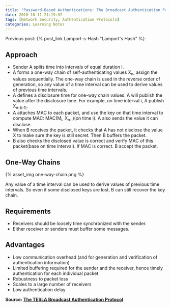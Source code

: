 ```yaml
---
title: "Password-Based Authentications: The Broadcast Authentication Protocol"
date: 2018-10-11 21:19:57
tags: [Network Security, Authentication Protocols]
categories: Learning Notes
---
```


Previous post: {% post_link Lamport-s-Hash "Lamport's Hash" %}.

## Approach

- Sender A splits time into intervals of equal duration I.
- A forms a one-way chain of self-authenticating values X<sub>n</sub>, assign the values sequentially. The one-way chain is used in the reverse order of generation, so any value of a time interval can be used to derive values of previous time intervals.
- A defines a disclosure time for one-way chain values. A will publish the value after the disclosure time. For example, on time interval i, A publish X<sub>n-(i-1)</sub>.
- A attaches MAC to each packet, and use the key on that time interval to compute MAC: MAC(M<sub>i</sub>, X<sub>n-i</sub>)(on time i). A also sends the value it can disclose.
- When B receives the packet, it checks that A has not disclose the value X to  make sure the key is still secret. Then B buffers the packet.
- B also checks the disclosed value is correct and verify MAC of this packet(base on time interval). If MAC is correct. B accept the packet.

<!-- more -->
## One-Way Chains

{% asset_img one-way-chain.png %}

Any value of a time interval can be used to derive values of previous time intervals.
So even if some disclosed keys are lost, B can still recover the key chain. 


## Requirements

- Receivers should be loosely time synchronized with the sender.
- Either receiver or senders must buffer some messages.

## Advantages

- Low communication overhead (and for generation and verification of authentication information)
- Limited buffering required for the sender and the receiver, hence timely authentication for each individual packet
- Robustness to packet loss
- Scales to a large number of receivers
- Low authentication delay

**Source: [The TESLA Broadcast Authentication Protocol](https://users.ece.cmu.edu/~adrian/projects/tesla-cryptobytes/paper/)**